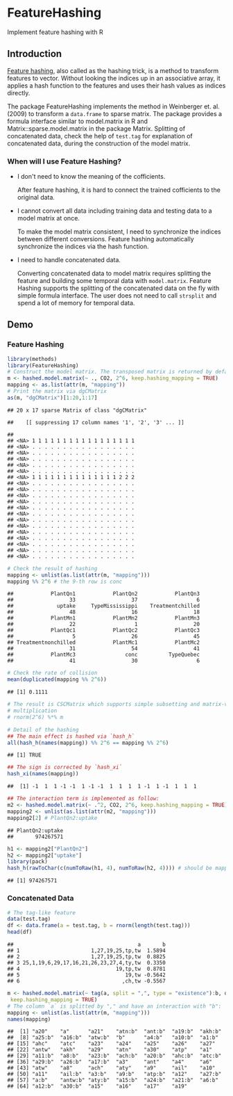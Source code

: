FeatureHashing
==============

Implement feature hashing with R

## Introduction

[Feature hashing](http://en.wikipedia.org/wiki/Feature_hashing), also called as the hashing trick, is a method to
transform features to vector. Without looking the indices up in an
associative array, it applies a hash function to the features and uses their
hash values as indices directly.
  
The package FeatureHashing implements the method in Weinberger et. al. (2009) to transform
a `data.frame` to sparse matrix. The package provides a formula interface similar to model.matrix 
in R and Matrix::sparse.model.matrix in the package Matrix. Splitting of concatenated data, 
check the help of `test.tag` for explanation of concatenated data, during the construction of the model matrix.

### When will I use Feature Hashing?

- I don't need to know the meaning of the cofficients.

    After feature hashing, it is hard to connect the trained cofficients to the original data.

- I cannot convert all data including training data and testing data to a model matrix at once.

    To make the model matrix consistent, I need to synchronize the indices between different conversions. Feature
    hashing automatically synchronize the indices via the hash function.

- I need to handle concatenated data.

    Converting concatenated data to model matrix requires splitting the feature and building some temporal data with `model.matrix`. Feature Hashing supports the splitting of the concatenated data on the fly with simple formula interface. The user does not need to call `strsplit` and spend a lot of memory for temporal data.

## Demo

### Feature Hashing


```r
library(methods)
library(FeatureHashing)
# Construct the model matrix. The transposed matrix is returned by default.
m <- hashed.model.matrix(~ ., CO2, 2^6, keep.hashing_mapping = TRUE)
mapping <- as.list(attr(m, "mapping"))
# Print the matrix via dgCMatrix
as(m, "dgCMatrix")[1:20,1:17]
```

```
## 20 x 17 sparse Matrix of class "dgCMatrix"
```

```
##    [[ suppressing 17 column names '1', '2', '3' ... ]]
```

```
##                                       
## <NA> 1 1 1 1 1 1 1 1 1 1 1 1 1 1 1 1 1
## <NA> . . . . . . . . . . . . . . . . .
## <NA> . . . . . . . . . . . . . . . . .
## <NA> . . . . . . . . . . . . . . . . .
## <NA> . . . . . . . . . . . . . . . . .
## <NA> . . . . . . . . . . . . . . . . .
## <NA> 1 1 1 1 1 1 1 1 1 1 1 1 1 1 2 2 2
## <NA> . . . . . . . . . . . . . . . . .
## <NA> . . . . . . . . . . . . . . . . .
## <NA> . . . . . . . . . . . . . . . . .
## <NA> . . . . . . . . . . . . . . . . .
## <NA> . . . . . . . . . . . . . . . . .
## <NA> . . . . . . . . . . . . . . . . .
## <NA> . . . . . . . . . . . . . . . . .
## <NA> . . . . . . . . . . . . . . . . .
## <NA> . . . . . . . . . . . . . . . . .
## <NA> . . . . . . . . . . . . . . . . .
## <NA> . . . . . . . . . . . . . . . . .
## <NA> . . . . . . . . . . . . . . . . .
## <NA> . . . . . . . . . . . . . . . . .
```

```r
# Check the result of hashing
mapping <- unlist(as.list(attr(m, "mapping")))
mapping %% 2^6 # the 9-th row is conc
```

```
##            PlantQn1            PlantQn2            PlantQn3 
##                  33                  37                   6 
##              uptake     TypeMississippi    Treatmentchilled 
##                  48                  16                  18 
##            PlantMn1            PlantMn2            PlantMn3 
##                  22                   1                  20 
##            PlantQc1            PlantQc2            PlantQc3 
##                   5                  26                  45 
## Treatmentnonchilled            PlantMc1            PlantMc2 
##                  31                  54                  41 
##            PlantMc3                conc          TypeQuebec 
##                  41                  30                   6
```

```r
# Check the rate of collision
mean(duplicated(mapping %% 2^6))
```

```
## [1] 0.1111
```

```r
# The result is CSCMatrix which supports simple subsetting and matrix-vector
# multiplication
# rnorm(2^6) %*% m

# Detail of the hashing
## The main effect is hashed via `hash_h`
all(hash_h(names(mapping)) %% 2^6 == mapping %% 2^6)
```

```
## [1] TRUE
```

```r
## The sign is corrected by `hash_xi`
hash_xi(names(mapping))
```

```
##  [1] -1  1  1 -1 -1  1 -1 -1  1  1  1  1 -1  1 -1  1  1  1
```

```r
## The interaction term is implemented as follow:
m2 <- hashed.model.matrix(~ .^2, CO2, 2^6, keep.hashing_mapping = TRUE)
mapping2 <- unlist(as.list(attr(m2, "mapping")))
mapping2[2] # PlantQn2:uptake
```

```
## PlantQn2:uptake 
##       974267571
```

```r
h1 <- mapping2["PlantQn2"]
h2 <- mapping2["uptake"]
library(pack)
hash_h(rawToChar(c(numToRaw(h1, 4), numToRaw(h2, 4)))) # should be mapping2[2]
```

```
## [1] 974267571
```

### Concatenated Data


```r
# The tag-like feature
data(test.tag)
df <- data.frame(a = test.tag, b = rnorm(length(test.tag)))
head(df)
```

```
##                                        a       b
## 1                       1,27,19,25,tp,tw  1.5894
## 2                       1,27,19,25,tp,tw  0.8825
## 3 25,1,19,6,29,17,16,21,26,23,27,4,ty,tw  0.3350
## 4                               19,tp,tw  0.8781
## 5                                  19,tw -0.5642
## 6                                 ,ch,tw -0.5567
```

```r
m <- hashed.model.matrix(~ tag(a, split = ",", type = "existence"):b, df, 2^6,
 keep.hashing_mapping = TRUE)
# The column `a` is splitted by "," and have an interaction with "b":
mapping <- unlist(as.list(attr(m, "mapping")))
names(mapping)
```

```
##  [1] "a20"    "a"      "a21"    "atn:b"  "ant:b"  "a19:b"  "akh:b" 
##  [8] "a25:b"  "a16:b"  "atw:b"  "b"      "a4:b"   "a10:b"  "a1:b"  
## [15] "ahc"    "atc"    "a23"    "a24"    "a25"    "a26"    "a27"   
## [22] "antw"   "akh"    "a29"    "atn"    "a30"    "atp"    "a1"    
## [29] "a11:b"  "a8:b"   "a23:b"  "ach:b"  "a20:b"  "ahc:b"  "atc:b" 
## [36] "a29:b"  "a26:b"  "a17:b"  "a3"     "ant"    "a4"     "a6"    
## [43] "atw"    "a8"     "ach"    "aty"    "a9"     "ail"    "a10"   
## [50] "a11"    "ail:b"  "a3:b"   "a9:b"   "atp:b"  "a12"    "a27:b" 
## [57] "a:b"    "antw:b" "aty:b"  "a15:b"  "a24:b"  "a21:b"  "a6:b"  
## [64] "a12:b"  "a30:b"  "a15"    "a16"    "a17"    "a19"
```

